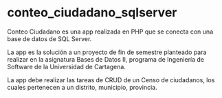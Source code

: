 # conteo_ciudadano_sqlserver


Conteo Ciudadano es una app realizada en PHP que se conecta con una base de datos de SQL Server.

La app es la solución a un proyecto de fin de semestre planteado para realizar en la asignatura Bases de Datos II, programa de Ingeniería de Software de la Universidad de Cartagena.

La app debe realizar las tareas de CRUD de un Censo de ciudadanos, los cuales pertenecen a un distrito, municipio, provincia.
